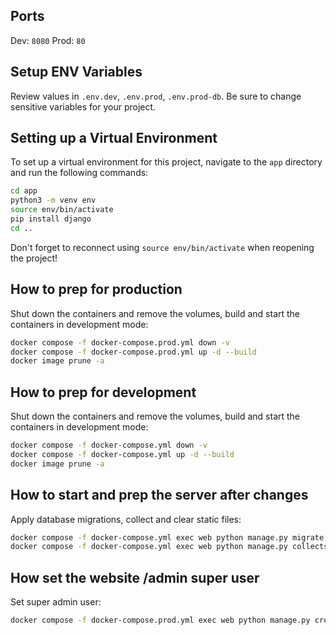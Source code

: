 ## Ports
Dev: `8080`
Prod: `80`
## Setup ENV Variables

Review values in `.env.dev`, `.env.prod`, `.env.prod-db`. Be sure to change sensitive variables for your project.

## Setting up a Virtual Environment

To set up a virtual environment for this project, navigate to the `app` directory and run the following commands:

```bash
cd app
python3 -m venv env
source env/bin/activate
pip install django
cd ..
```

Don't forget to reconnect using `source env/bin/activate` when reopening the project!

## How to prep for production

Shut down the containers and remove the volumes, build and start the containers in development mode:

```bash
docker compose -f docker-compose.prod.yml down -v
docker compose -f docker-compose.prod.yml up -d --build
docker image prune -a
```

## How to prep for development

Shut down the containers and remove the volumes, build and start the containers in development mode:

```bash
docker compose -f docker-compose.yml down -v
docker compose -f docker-compose.yml up -d --build
docker image prune -a
```

## How to start and prep the server after changes

Apply database migrations, collect and clear static files:

```bash
docker compose -f docker-compose.yml exec web python manage.py migrate --noinput
docker compose -f docker-compose.yml exec web python manage.py collectstatic --no-input --clear
```

## How set the website /admin super user

Set super admin user:

```bash
docker compose -f docker-compose.prod.yml exec web python manage.py createsuperuser
```